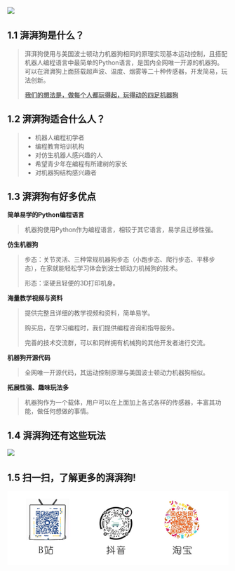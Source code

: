 ![](/pic/ch1/216.png)



## 1.1 湃湃狗是什么？

>湃湃狗使用与美国波士顿动力机器狗相同的原理实现基本运动控制，且搭配机器人编程语言中最简单的Python语言，是国内全网唯一开源的机器狗。可以在湃湃狗上面搭载超声波、温度、烟雾等二十种传感器，开发简易，玩法创新。
>
>**<u>我们的想法是，做每个人都玩得起，玩得动的四足机器狗</u>**



## 1.2 湃湃狗适合什么人？

>- 机器人编程初学者
>- 编程教育培训机构
>- 对仿生机器人感兴趣的人
>- 希望青少年在编程有所建树的家长
>- 对机器狗结构感兴趣者

 

## 1.3 湃湃狗有好多优点

**简单易学的Python编程语言**

>机器狗使用Python作为编程语言，相较于其它语言，易学且迁移性强。

 

**仿生机器狗**

>步态：关节灵活、三种常规机器狗步态（小跑步态、爬行步态、平移步态），在家就能轻松学习体会到波士顿动力机械狗的技术。
>
>形态：坚硬且轻便的3D打印机身。

 

**海量教学视频与资料**

>提供完整且详细的教学视频和资料，简单易学。
>
>购买后，在学习编程时，我们提供编程咨询和指导服务。
>
>完善的技术交流群，可以和同样拥有机械狗的其他开发者进行交流。

 

**机器狗开源代码**

>全网唯一开源代码，其运动控制原理与美国波士顿动力机器狗相似。



**拓展性强、趣味玩法多**

>机器狗作为一个载体，用户可以在上面加上各式各样的传感器，丰富其功能，做任何想做的事情。





## 1.4 湃湃狗还有这些玩法

![](/pic/ch1/1.5.png)



## 1.5 扫一扫，了解更多的湃湃狗!

![](/pic/ch1/16.png)

 

